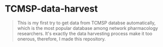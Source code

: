 # TCMSP-data-harvest
>This is my first try to get data from TCMSP databse automatically, which is the most popular database among network pharmacology researchers. It's exactly the data harvesting process make it too onerous, therefore, I made this repository.    
